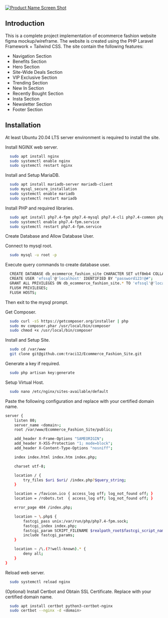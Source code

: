 [![Product Name Screen Shot][product-screenshot]](https://myproject123.tk)

## Introduction

This is a complete project implementation of ecommerce fashion website figma mockup/wireframe. The website is created using the PHP Laravel Framework + Tailwind CSS. The site contain the following features:

- Navigation Section
- Benefits Section
- Hero Section
- Site-Wide Deals Section
- VIP Exclusive Section
- Trending Section
- New In Section
- Recently Bought Section
- Insta Section
- Newsletter Section
- Footer Section

## Installation

At least Ubuntu 20.04 LTS server environment is required to install the site.

Install NGINX web server.
```sh
  sudo apt install nginx
  sudo systemctl enable nginx
  sudo systemctl restart nginx
```

Install and Setup MariaDB.
```sh
  sudo apt install mariadb-server mariadb-client
  sudo mysql_secure_installation
  sudo systemctl enable mariadb
  sudo systemctl restart mariadb
```

Install PHP and required libraries.
```sh
  sudo apt install php7.4-fpm php7.4-mysql php7.4-cli php7.4-common php7.4-curl php7.4-json php7.4-mbstring php7.4-xml php7.4-pdo-mysql php7.4-tokenizer php7.4-bcmath php7.4-gd
  sudo systemctl enable php7.4-fpm.service
  sudo systemctl restart php7.4-fpm.service
```

Create Database and Allow Database User.

Connect to mysql root.
```sh
  sudo mysql -u root -p
```

Execute query commands to create database user.
```sh
  CREATE DATABASE db_ecommerce_fashion_site CHARACTER SET utf8mb4 COLLATE utf8mb4_unicode_ci;
  CREATE USER 'efssql'@'localhost' IDENTIFIED BY "password123!@#";
  GRANT ALL PRIVILEGES ON db_ecommerce_fashion_site.* TO 'efssql'@'localhost';
  FLUSH PRIVILEGES;
  FLUSH HOSTS;
```

Then exit to the mysql prompt.

Get Composer.
```sh
  sudo curl -sS https://getcomposer.org/installer | php
  sudo mv composer.phar /usr/local/bin/composer
  sudo chmod +x /usr/local/bin/composer
```

Install and Setup Site.
```sh
  sudo cd /var/www
  git clone git@github.com:traci12/Ecommerce_Fashion_Site.git
```

Generate a key if required.
```sh
  sudo php artisan key:generate
```

Setup Virtual Host.
```sh
  sudo nano /etc/nginx/sites-available/default
```

Paste the following configuration and replace <domain> with your certified domain name.
```sh
server {
    listen 80;
    server_name <domain>;
    root /var/www/Ecommerce_Fashion_Site/public;

    add_header X-Frame-Options "SAMEORIGIN";
    add_header X-XSS-Protection "1; mode=block";
    add_header X-Content-Type-Options "nosniff";

    index index.html index.htm index.php;

    charset utf-8;

    location / {
        try_files $uri $uri/ /index.php?$query_string;
    }

    location = /favicon.ico { access_log off; log_not_found off; }
    location = /robots.txt  { access_log off; log_not_found off; }

    error_page 404 /index.php;

    location ~ \.php$ {
        fastcgi_pass unix:/var/run/php/php7.4-fpm.sock;
        fastcgi_index index.php;
        fastcgi_param SCRIPT_FILENAME $realpath_root$fastcgi_script_name;
        include fastcgi_params;
    }

    location ~ /\.(?!well-known).* {
        deny all;
    }
}
```

Reload web server.
```sh
  sudo systemctl reload nginx
```

(Optional) Install Certbot and Obtain SSL Certificate. Replace <domain> with your certified domain name.
```sh
  sudo apt install certbot python3-certbot-nginx
  sudo certbot --nginx -d <domain>
```

[product-screenshot]: https://github.com/traci12/Ecommerce_Fashion_Site/blob/main/public/images/screenshot.png
